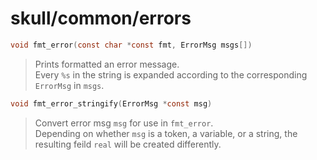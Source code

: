 # skull/common/errors

```c
void fmt_error(const char *const fmt, ErrorMsg msgs[])
```

> Prints formatted an error message.
> \
> Every `%s` in the string is expanded according to the corresponding `ErrorMsg` in `msgs`.

```c
void fmt_error_stringify(ErrorMsg *const msg)
```

> Convert error msg `msg` for use in `fmt_error`.
> \
> Depending on whether `msg` is a token, a variable, or a string, the resulting feild `real` will be created differently.

